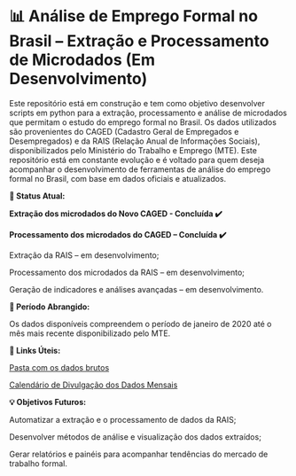# 📊 Análise de Emprego Formal no Brasil – Extração e Processamento de Microdados (Em Desenvolvimento)
Este repositório está em construção e tem como objetivo desenvolver scripts em python para a extração, processamento e análise de microdados que permitam o estudo do emprego formal no Brasil. Os dados utilizados são provenientes do CAGED (Cadastro Geral de Empregados e Desempregados) e da RAIS (Relação Anual de Informações Sociais), disponibilizados pelo Ministério do Trabalho e Emprego (MTE). Este repositório está em constante evolução e é voltado para quem deseja acompanhar o desenvolvimento de ferramentas de análise do emprego formal no Brasil, com base em dados oficiais e atualizados.

**🔄 Status Atual:**

**Extração dos microdados do Novo CAGED - Concluída ✔️**

**Processamento dos microdados do CAGED – Concluída ✔️**

Extração da RAIS – em desenvolvimento;

Processamento dos microdados da RAIS – em desenvolvimento;

Geração de indicadores e análises avançadas – em desenvolvimento.

**🔹 Período Abrangido:**

Os dados disponíveis compreendem o período de janeiro de 2020 até o mês mais recente disponibilizado pelo MTE.

**🔗 Links Úteis:**

[Pasta com os dados brutos](https://drive.google.com/file/d/174mXbqX0c3h2qCV79SyyZDAxhpkoxlbk/view?usp=sharing)

[Calendário de Divulgação dos Dados Mensais](https://www.gov.br/trabalho-e-emprego/pt-br/assuntos/estatisticas-trabalho/o-pdet/calendario-de-divulgacao-do-novo-caged)

**💡 Objetivos Futuros:**

Automatizar a extração e o processamento de dados da RAIS;

Desenvolver métodos de análise e visualização dos dados extraídos;

Gerar relatórios e painéis para acompanhar tendências do mercado de trabalho formal.

